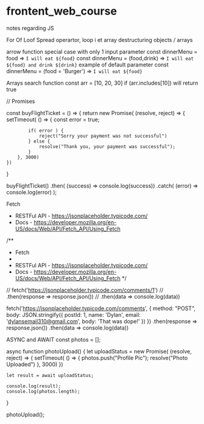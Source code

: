 # frontent_web_course
notes regarding JS

For Of Loof
Spread operartor, loop i et array
destructuring objects / arrays

arrow function
special case with only 1 input parameter
const dinnerMenu = food => `I will eat ${food}`
const dinnerMenu = (food,drink) => `I will eat ${food} and drink ${drink}`
example of default parameter
const dinnerMenu = (food = 'Burger') => `I will eat ${food}`

Arrays
search function 
const arr = [10, 20, 30]
if (arr.includes[10]) will return true


// Promises

const buyFlightTicket = () => {
    return new Promise( (resolve, reject) => {
        setTimeout( () => {
            const error = true;
            
            if( error ) {
                reject("Sorry your payment was not successful")
            } else {
                resolve("Thank you, your payment was successful");
            }
        }, 3000)
    })
}

buyFlightTicket()
.then( (success) => console.log(success))
.catch( (error) => console.log(error) );

Fetch
 * RESTFul API - https://jsonplaceholder.typicode.com/
 * Docs - https://developer.mozilla.org/en-US/docs/Web/API/Fetch_API/Using_Fetch



/**
 * Fetch
 * 
 * RESTFul API - https://jsonplaceholder.typicode.com/
 * Docs - https://developer.mozilla.org/en-US/docs/Web/API/Fetch_API/Using_Fetch
 */

// fetch('https://jsonplaceholder.typicode.com/comments/1')
//     .then(response => response.json())
//     .then(data => console.log(data))

fetch('https://jsonplaceholder.typicode.com/comments', {
        method: "POST",
        body: JSON.stringify({
            postId: 1,
            name: 'Dylan',
            email: 'dylansemail310@gmail.com',
            body: 'That was dope!'
        })
    })
    .then(response => response.json())
    .then(data => console.log(data))
    
ASYNC and AWAIT
const photos = [];

async function photoUpload() {
    let uploadStatus = new Promise( (resolve, reject) => {
        setTimeout( () => {
            photos.push("Profile Pic");
            resolve("Photo Uploaded")
        }, 3000)
    })
    
    let result = await uploadStatus;
    
    console.log(result);
    console.log(photos.length);
}

photoUpload();
